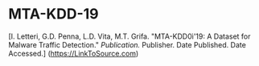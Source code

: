 # MTA-KDD-19
[I. Letteri, G.D. Penna, L.D. Vita, M.T. Grifa. "MTA-KDD0ì'19: A Dataset for Malware Traffic Detection." *Publication.* Publisher. Date Published. Date Accessed.]
(https://LinkToSource.com)

